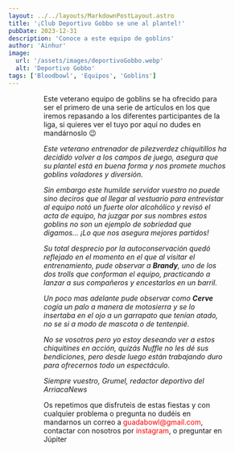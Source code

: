 ```yaml
---
layout: ../../layouts/MarkdownPostLayout.astro
title: '¡Club Deportivo Gobbo se une al plantel!'
pubDate: 2023-12-31
description: 'Conoce a este equipo de goblins'
author: 'Ainhur'
image:
  url: '/assets/images/deportivoGobbo.webp'
  alt: 'Deportivo Gobbo'
tags: ['Bloodbowl', 'Equipos', 'Goblins']
---
```


Este veterano equipo de goblins se ha ofrecido para ser el primero de una serie de artículos en los que iremos repasando a los diferentes participantes de la liga, si quieres ver el tuyo por aquí no dudes en mandárnoslo 😉

_Este veterano entrenador de pilezverdez chiquitillos ha decidido volver a los campos de juego, asegura que su plantel está en buena forma y nos promete muchos goblins voladores y diversión._

_Sin embargo este humilde servidor vuestro no puede sino deciros que al llegar al vestuario para entrevistar al equipo notó un fuerte olor alcohólico y revisó el acta de equipo, ha juzgar por sus nombres estos goblins no son un ejemplo de sobriedad que digamos... ¡Lo que nos asegura mejores partidos!_

_Su total desprecio por la autoconservación quedó reflejado en el momento en el que al visitar el entrenamiento, pude observar a **Brandy**, uno de los dos trolls que conforman el equipo, practicando a lanzar a sus compañeros y encestarlos en un barril._

_Un poco mas adelante pude observar como **Cerve** cogía un palo a manera de motosierra y se lo insertaba en el ojo a un garrapato que tenían atado, no se si a modo de mascota o de tentenpié._

_No se vosotros pero yo estoy deseando ver a estos chiquitines en acción, quizás Nuffle no les dé sus bendiciones, pero desde luego están trabajando duro para ofrecernos todo un espectáculo._

_Siempre vuestro, Grumel, redactor deportivo del ArriacaNews_

Os repetimos que disfruteis de estas fiestas y con cualquier problema o pregunta no dudéis en mandarnos un correo a [guadabowl@gmail.com](mailto:guadabowl@gmail.com), contactar con nosotros por [instagram](https://www.instagram.com/guadabowl/), o preguntar en Júpiter

<style>
    a {
      color: red;
      text-decoration: none;
    }
    img{
      width:100%
    }
    @media screen and (min-width: 636px) {
      img{
        width:50%;
        margin-left:25%;
      }
      p,h2,ul,li {
        padding:0em 5em 0em 5em;
      }
      h1 {
        text-align: center;
      }
    }
</style>
